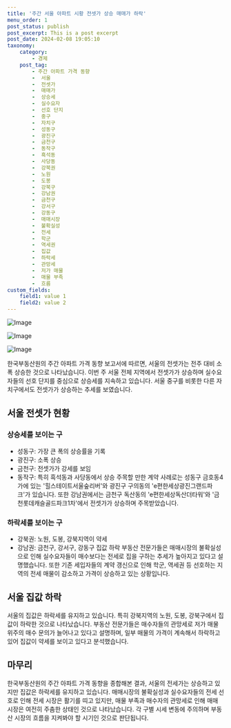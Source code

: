 ```yaml
---
title: '주간 서울 아파트 시황 전셋가 상승 매매가 하락'
menu_order: 1
post_status: publish
post_excerpt: This is a post excerpt
post_date: 2024-02-08 19:05:10
taxonomy:
    category:
        - 경제
    post_tag:
        - 주간 아파트 가격 동향
        -  서울
        -  전셋가
        -  매매가
        -  상승세
        -  실수요자
        -  선호 단지
        -  중구
        -  자치구
        -  성동구
        -  광진구
        -  금천구
        -  동작구
        -  흑석동
        -  사당동
        -  강북권
        -  노원
        -  도봉
        -  강북구
        -  강남권
        -  금천구
        -  강서구
        -  강동구
        -  매매시장
        -  불확실성
        -  전세
        -  학군
        -  역세권
        -  집값
        -  하락세
        -  관망세
        -  저가 매물
        -  매물 부족
        -  흐름
custom_fields:
    field1: value 1
    field2: value 2
---
```


![Image](https://imgnews.pstatic.net/image/015/2024/02/08/0004946773_001_20240208142001048.jpg?type=w647)

![Image](https://imgnews.pstatic.net/image/015/2024/02/08/0004946773_002_20240208142001171.jpg?type=w647)

![Image](https://imgnews.pstatic.net/image/015/2024/02/08/0004946773_003_20240208142001206.jpg?type=w647)

한국부동산원의 주간 아파트 가격 동향 보고서에 따르면, 서울의 전셋가는 전주 대비 소폭 상승한 것으로 나타났습니다. 이번 주 서울 전체 지역에서 전셋가가 상승하며 실수요자들의 선호 단지를 중심으로 상승세를 지속하고 있습니다. 서울 중구를 비롯한 다른 자치구에서도 전셋가가 상승하는 추세를 보였습니다.
## 서울 전셋가 현황
### 상승세를 보이는 구
- 성동구: 가장 큰 폭의 상승률을 기록
- 광진구: 소폭 상승
- 금천구: 전셋가가 강세를 보임
- 동작구: 특히 흑석동과 사당동에서 상승
주목할 만한 계약 사례로는 성동구 금호동4가에 있는 '힐스테이트서울숲리버'와 광진구 구의동의 'e편한세상광진그랜드파크'가 있습니다. 또한 강남권에서는 금천구 독산동의 'e편한세상독산더타워'와 '금천롯데캐슬골드파크1차'에서 전셋가가 상승하며 주목받았습니다.
### 하락세를 보이는 구
- 강북권: 노원, 도봉, 강북지역이 약세
- 강남권: 금천구, 강서구, 강동구 집값 하락
부동산 전문가들은 매매시장의 불확실성으로 인해 실수요자들이 매수보다는 전세로 집을 구하는 추세가 높아지고 있다고 설명했습니다. 또한 기존 세입자들의 계약 갱신으로 인해 학군, 역세권 등 선호하는 지역의 전세 매물이 감소하고 가격이 상승하고 있는 상황입니다.
## 서울 집값 하락
서울의 집값은 하락세를 유지하고 있습니다. 특히 강북지역의 노원, 도봉, 강북구에서 집값이 하락한 것으로 나타났습니다.
부동산 전문가들은 매수자들의 관망세로 저가 매물 위주의 매수 문의가 늘어나고 있다고 설명하며, 일부 매물의 가격이 계속해서 하락하고 있어 집값이 약세를 보이고 있다고 분석했습니다.
## 마무리
한국부동산원의 주간 아파트 가격 동향을 종합해본 결과, 서울의 전세가는 상승하고 있지만 집값은 하락세를 유지하고 있습니다. 매매시장의 불확실성과 실수요자들의 전세 선호로 인해 전세 시장은 활기를 띠고 있지만, 매물 부족과 매수자의 관망세로 인해 매매 시장은 여전히 주춤한 상태인 것으로 나타났습니다. 각 구별 시세 변동에 주의하며 부동산 시장의 흐름을 지켜봐야 할 시기인 것으로 판단됩니다.

